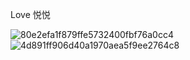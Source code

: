 Love 悦悦

![80e2efa1f879ffe5732400fbf76a0cc4](https://user-images.githubusercontent.com/109585592/180036082-43576d6a-678f-4546-ab40-34080096f0af.jpg)
![4d891ff906d40a1970aea5f9ee2764c8](https://user-images.githubusercontent.com/109585592/180036093-8dca1a6d-7213-4e22-9eb3-0e0f037a6443.jpg)
